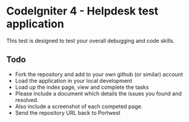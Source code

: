 # CodeIgniter 4 -  Helpdesk test application

This test is designed to test your overall debugging and code skills.


## Todo

* Fork the repository and add to your own github (or similar) account
* Load the application in your local development 
* Load up the index page, view and complete the tasks
* Please include a document which details the issues you found and resolved.
* Also include a screenshot of each competed page.
* Send the repository URL back to Portwest